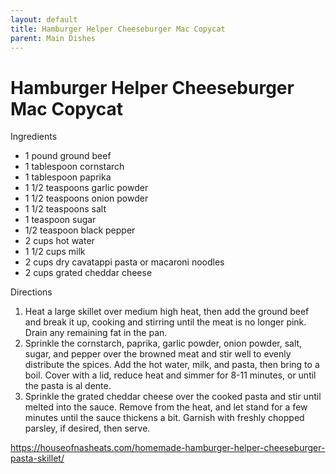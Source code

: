 ```yaml
---
layout: default
title: Hamburger Helper Cheeseburger Mac Copycat
parent: Main Dishes
---
```

# Hamburger Helper Cheeseburger Mac Copycat

Ingredients
  * 1 pound ground beef
  * 1 tablespoon cornstarch
  * 1 tablespoon paprika
  * 1 1/2 teaspoons garlic powder
  * 1 1/2 teaspoons onion powder
  * 1 1/2 teaspoons salt
  * 1 teaspoon sugar
  * 1/2 teaspoon black pepper
  * 2 cups hot water
  * 1 1/2 cups milk
  * 2 cups dry cavatappi pasta or macaroni noodles
  * 2 cups grated cheddar cheese

Directions
  1. Heat a large skillet over medium high heat, then add the ground beef and break it up, cooking and stirring until the meat is no longer pink. Drain any remaining fat in the pan.
  2. Sprinkle the cornstarch, paprika, garlic powder, onion powder, salt, sugar, and pepper over the browned meat and stir well to evenly distribute the spices. Add the hot water, milk, and pasta, then bring to a boil. Cover with a lid, reduce heat and simmer for 8-11 minutes, or until the pasta is al dente.
  3. Sprinkle the grated cheddar cheese over the cooked pasta and stir until melted into the sauce. Remove from the heat, and let stand for a few minutes until the sauce thickens a bit. Garnish with freshly chopped parsley, if desired, then serve.

<https://houseofnasheats.com/homemade-hamburger-helper-cheeseburger-pasta-skillet/>

